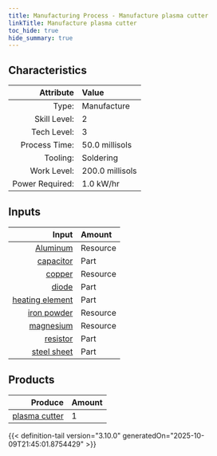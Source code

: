 ```yaml
---
title: Manufacturing Process - Manufacture plasma cutter
linkTitle: Manufacture plasma cutter
toc_hide: true
hide_summary: true
---
```

<!-- This is generated by the MarsSim HelpGenertor, do not edit. -->


## Characteristics

| Attribute      | Value |
|--------:|:------|
|Type:|Manufacture|
|Skill Level:|2|
|Tech Level:|3|
|Process Time:|50.0 millisols|
|Tooling:|Soldering|
|Work Level:|200.0 millisols|
|Power Required:|1.0 kW/hr|

## Inputs

| Input      | Amount |
|--------:|:------|
|[Aluminum](/docs/definitions/resource/aluminum)|Resource|0.1 kg|
|[capacitor](/docs/definitions/part/capacitor)|Part|10|
|[copper](/docs/definitions/resource/copper)|Resource|0.2 kg|
|[diode](/docs/definitions/part/diode)|Part|10|
|[heating element](/docs/definitions/part/heating-element)|Part|6|
|[iron powder](/docs/definitions/resource/iron-powder)|Resource|0.2 kg|
|[magnesium](/docs/definitions/resource/magnesium)|Resource|0.2 kg|
|[resistor](/docs/definitions/part/resistor)|Part|10|
|[steel sheet](/docs/definitions/part/steel-sheet)|Part|1|

## Products


| Produce      | Amount |
|--------:|:------|
|[plasma cutter](/docs/definitions/part/plasma-cutter)|1|



{{< definition-tail version="3.10.0" generatedOn="2025-10-09T21:45:01.8754429" >}}



